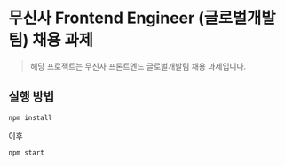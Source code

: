 # 무신사 Frontend Engineer (글로벌개발팀) 채용 과제

> 해당 프로젝트는 무신사 프론트엔드 글로벌개발팀 채용 과제입니다.

## 실행 방법

```sh
npm install
```

이후

```sh
npm start
```
